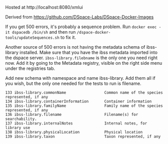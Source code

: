 Hosted at http://localhost:8080/xmlui

Derived from https://github.com/DSpace-Labs/DSpace-Docker-Images

If you get 500 errors, it's probably a sequence problem. Run `docker exec -it dspacedb /bin/sh` and then run 
`/dspace-docker-tools/updateSequences.sh` to fix it.

Another source of 500 errors is not having the metadata schema of ibss-library installed.
Make sure that you have the ibss metadata imported into the dspace server.
`ibss-library.filebname` is the only one you need right now. Add it by going to the Metadata registry, visible on the
right side menu under the registries tab.

Add new schema with namespace and name ibss-library. Add them all if you wish, but the only one needed for the tests 
to run is filename.
```
133	ibss-library.commonName	                Common name of the species represented, if any
134	ibss-library.containerInformation	    Container information
135	ibss-library.familyName	                Family name of the species represented, if any
136	ibss-library.filename	                Filename(s) for searchability.
137	ibss-library.internalNotes	            Internal notes, for library use
138	ibss-library.physicalLocation	        Physical location
139	ibss-library.taxon	                    Taxon represented, if any
```
